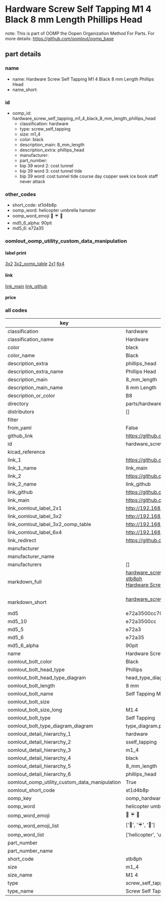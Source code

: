 # Hardware Screw Self Tapping M1 4 Black 8 mm Length Phillips Head  

note: This is part of OOMP the Oopen Organization Method For Parts. For more details: https://github.com/oomlout/oomp_base

##  part details
  







### name
* name: Hardware Screw Self Tapping M1 4 Black 8 mm Length Phillips Head
* name_short: 
### id
* oomp_id: hardware_screw_self_tapping_m1_4_black_8_mm_length_phillips_head
  * classification: hardware
  * type: screw_self_tapping
  * size: m1_4
  * color: black
  * description_main: 8_mm_length
  * description_extra: phillips_head
  * manufacturer: 
  * part_number: 
  * bip 39 word 2: cost tunnel
  * bip 39 word 3: cost tunnel tide
  * bip 39 word: cost tunnel tide course day copper seek ice book staff never attack

### other_codes
* short_code: st1d4b8p
* oomp_word: helicopter umbrella hamster
* oomp_word_emoji :helicopter: :umbrella: :hamster:
* md5_6_alpha: 90pit
* md5_6: e72a35






### oomlout_oomp_utility_custom_data_manipulation
#### label print
[3x2](http://192.168.1.245:1112/?label=oomp%2090pit)
[3x2_oomp_table](http://192.168.1.108:1112/?label=oomp%2090pit)
[2x1](http://192.168.1.242:1112/?label=oomp%2090pit)
[6x4](http://192.168.1.55:1112/?label=oomp%2090pit)    

#### link

[link_main](https://github.com/oomlout/oomlout_oomp_version_1_messy/tree/main/parts/hardware_screw_self_tapping_m1_4_black_8_mm_length_phillips_head) [link_github](https://github.com/oomlout/oomlout_oomp_version_1_messy/tree/main/parts/hardware_screw_self_tapping_m1_4_black_8_mm_length_phillips_head)                             

#### price







### all codes 
| key | value |  
| --- | --- |  
| classification | hardware |  
| classification_name | Hardware |  
| color | black |  
| color_name | Black |  
| description_extra | phillips_head |  
| description_extra_name | Phillips Head |  
| description_main | 8_mm_length |  
| description_main_name | 8 mm Length |  
| description_or_color | B8 |  
| directory | parts/hardware_screw_self_tapping_m1_4_black_8_mm_length_phillips_head |  
| distributors | [] |  
| filter |  |  
| from_yaml | False |  
| github_link | https://github.com/oomlout/oomlout_oomp_part_src/tree/main/parts/hardware_screw_self_tapping_m1_4_black_8_mm_length_phillips_head |  
| id | hardware_screw_self_tapping_m1_4_black_8_mm_length_phillips_head |  
| kicad_reference |  |  
| link_1 | https://github.com/oomlout/oomlout_oomp_version_1_messy/tree/main/parts/hardware_screw_self_tapping_m1_4_black_8_mm_length_phillips_head |  
| link_1_name | link_main |  
| link_2 | https://github.com/oomlout/oomlout_oomp_version_1_messy/tree/main/parts/hardware_screw_self_tapping_m1_4_black_8_mm_length_phillips_head |  
| link_2_name | link_github |  
| link_github | https://github.com/oomlout/oomlout_oomp_version_1_messy/tree/main/parts/hardware_screw_self_tapping_m1_4_black_8_mm_length_phillips_head |  
| link_main | https://github.com/oomlout/oomlout_oomp_version_1_messy/tree/main/parts/hardware_screw_self_tapping_m1_4_black_8_mm_length_phillips_head |  
| link_oomlout_label_2x1 | http://192.168.1.242:1112/?label=oomp%2090pit |  
| link_oomlout_label_3x2 | http://192.168.1.245:1112/?label=oomp%2090pit |  
| link_oomlout_label_3x2_oomp_table | http://192.168.1.108:1112/?label=oomp%2090pit |  
| link_oomlout_label_6x4 | http://192.168.1.55:1112/?label=oomp%2090pit |  
| link_redirect | https://github.com/oomlout/oomlout_oomp_version_1_messy/tree/main/parts/hardware_screw_self_tapping_m1_4_black_8_mm_length_phillips_head |  
| manufacturer |  |  
| manufacturer_name |  |  
| manufacturers | [] |  
| markdown_full | [hardware_screw_self_tapping_m1_4_black_8_mm_length_phillips_head](none)<br>[stb8ph](none)<br>[Hardware Screw Self Tapping M1 4 Black 8 Mm Length Phillips Head](none)<br><br> |  
| markdown_short | [hardware_screw_self_tapping_m1_4_black_8_mm_length_phillips_head](none)<br><br> |  
| md5 | e72a3500cc703860bf9c0315c3baa185 |  
| md5_10 | e72a3500cc |  
| md5_5 | e72a3 |  
| md5_6 | e72a35 |  
| md5_6_alpha | 90pit |  
| name | Hardware Screw Self Tapping M1 4 Black 8 mm Length Phillips Head |  
| oomlout_bolt_color | Black |  
| oomlout_bolt_head_type | Phillips |  
| oomlout_bolt_head_type_diagram | head_type_diagram.png |  
| oomlout_bolt_length | 8 mm |  
| oomlout_bolt_name | Self Tapping M1_4X8 mm Black (Phillips) |  
| oomlout_bolt_size |  |  
| oomlout_bolt_size_long | M1.4 |  
| oomlout_bolt_type | Self Tapping |  
| oomlout_bolt_type_diagram_diagram | type_diagram.png |  
| oomlout_detail_hierarchy_1 | hardware |  
| oomlout_detail_hierarchy_2 | sself_tapping |  
| oomlout_detail_hierarchy_3 | m1_4 |  
| oomlout_detail_hierarchy_4 | black |  
| oomlout_detail_hierarchy_5 | 8_mm_length |  
| oomlout_detail_hierarchy_6 | phillips_head |  
| oomlout_oomp_utility_custom_data_manipulation | True |  
| oomlout_short_code | st1d4b8p |  
| oomp_key | oomp_hardware_screw_self_tapping_m1_4_black_8_mm_length_phillips_head |  
| oomp_word | helicopter umbrella hamster |  
| oomp_word_emoji | :helicopter: :umbrella: :hamster: |  
| oomp_word_emoji_list | [':helicopter:', ':umbrella:', ':hamster:'] |  
| oomp_word_list | ['helicopter', 'umbrella', 'hamster'] |  
| part_number |  |  
| part_number_name |  |  
| short_code | stb8ph |  
| size | m1_4 |  
| size_name | M1 4 |  
| type | screw_self_tapping |  
| type_name | Screw Self Tapping |  
